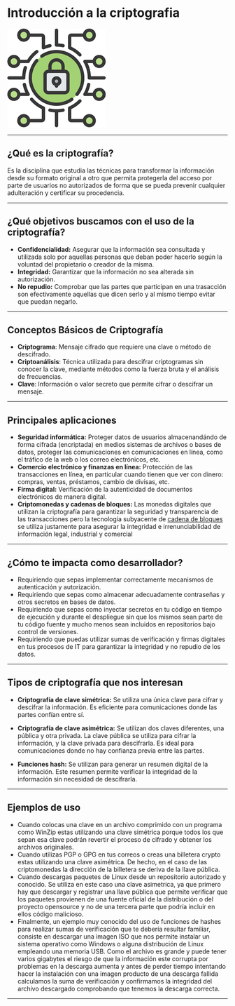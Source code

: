 <!-- Con # se ponen los títulos -->
# Introducción a la criptografia

<!-- Así se pone una imagen -->
![Logo Alberties](assets/logo-crypto.png)

---

## ¿Qué es la criptografía? 

Es la disciplina que estudia las técnicas para transformar la información desde su formato original a otro que permita protegerla del acceso por parte de usuarios no autorizados de forma que se pueda prevenir cualquier adulteración y certificar su procedencia.

---

## ¿Qué objetivos buscamos con el uso de la criptografía?

* **Confidencialidad:** Asegurar que la información sea consultada y utilizada solo por aquellas
personas que deban poder hacerlo según la voluntad del propietario o creador de la misma.
* **Integridad:** Garantizar que la información no sea alterada sin autorización.
* **No repudio:** Comprobar que las partes que participan en una trasacción son efectivamente
aquellas que dicen serlo y al mismo tiempo evitar que puedan negarlo.

---

## Conceptos Básicos de Criptografía
* **Criptograma**: Mensaje cifrado que requiere una clave o método de descifrado.
* **Criptoanálisis**: Técnica utilizada para descifrar criptogramas sin conocer la clave, mediante métodos como la fuerza bruta y el análisis de frecuencias.
* **Clave**: Información o valor secreto que permite cifrar o descifrar un mensaje.

---

## Principales aplicaciones

* **Seguridad informática:** Proteger datos de usuarios almacenandándo de forma cifrada (encriptada) en
medios sistemas de archivos o bases de datos, proteger las comunicaciones en comunicaciones en línea,
como el tráfico de la web o los correo electrónicos, etc.
* **Comercio electrónico y finanzas en línea:** Protección de las transacciones en línea, en particular cuando
tienen que ver con dinero: compras, ventas, préstamos, cambio de divisas, etc. 
* **Firma digital:**  Verificación de la autenticidad de documentos electrónicos de manera digital.
* **Criptomonedas y cadenas de bloques:** Las monedas digitales que utilizan la criptografía para garantizar la seguridad y transparencia de las transacciones pero la tecnología subyacente de [cadena de bloques](https://es.wikipedia.org/wiki/Cadena_de_bloques?useskin=vector)
se utiliza justamente para asegurar la integridad e irrenunciabilidad de información legal, industrial y comercial


---

## ¿Cómo te impacta como desarrollador?

* Requiriendo que sepas implementar correctamente mecanismos de autenticación y autorización.
* Requiriendo que sepas como almacenar adecuadamente contraseñas y otros secretos en bases de datos.
* Requiriendo que sepas como inyectar secretos en tu código en tiempo de ejecución y durante el despliegue sin que los mismos sean parte de tu código fuente y mucho menos sean incluidos en repositorios bajo control de versiones.
* Requiriendo que puedas utilizar sumas de verificación y firmas digitales en tus procesos de IT para garantizar la integridad y no repudio de los datos.

---

## Tipos de criptografía que nos interesan

* **Criptografía de clave simétrica:** Se utiliza una única clave para cifrar y descifrar la información.
Es eficiente para comunicaciones donde las partes confían entre sí.

* **Criptografía de clave asimétrica:** Se utilizan dos claves diferentes, una pública y otra privada.
La clave pública se utiliza para cifrar la información, y la clave privada para descifrarla.
Es ideal para comunicaciones donde no hay confianza previa entre las partes.

* **Funciones hash:** Se utilizan para generar un resumen digital de la información.
Este resumen permite verificar la integridad de la información sin necesidad de descifrarla.

---

## Ejemplos de uso

* Cuando colocas una clave en un archivo comprimido con un programa como WinZip estas utilizando una clave simétrica
porque todos los que sepan esa clave podrán revertir el proceso de cifrado y obtener los archivos originales.
* Cuando utilizas PGP o GPG en tus correos o creas una billetera crypto estas utilizando una clave asimétrica.
De hecho, en el caso de las criptomonedas la dirección de la billetera se deriva de la llave pública.
* Cuando descargas paquetes de Linux desde un repositorio autorizado y conocido. Se utiliza en este caso una clave asimetrica, ya que primero hay que descargar y registrar una llave pública
que permite verificar que los paquetes provienen de una fuente oficial de la distribución o del proyecto opensource y no de una tercera parte que podría incluir en ellos código malicioso.
* Finalmente, un ejemplo muy conocido del uso de funciones de hashes para realizar sumas de verificación que te debería resultar familiar, consiste en descargar una imagen ISO que nos permite instalar un sistema operativo como Windows o alguna distribución de Linux empleando una memoria USB. Como el archivo es grande y puede tener varios
gigabytes el riesgo de que la información este corrupta por problemas en la descarga aumenta y antes de perder tiempo
intentando hacer la instalación con una imagen producto de una descarga fallida calculamos la suma de verificación y confirmamos la integridad del archivo descargado comprobando que tenemos la descarga correcta.

---

